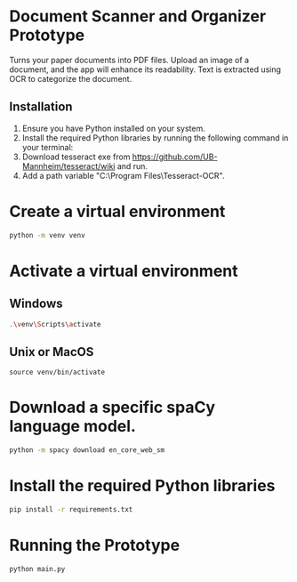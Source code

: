 
# Document Scanner and Organizer Prototype

Turns your paper documents into PDF files. Upload an image of a document, and the app will enhance its readability. Text is extracted using OCR to categorize the document.

## Installation

1. Ensure you have Python installed on your system.
2. Install the required Python libraries by running the following command in your terminal:
3. Download tesseract exe from https://github.com/UB-Mannheim/tesseract/wiki and run.
4. Add a path variable "C:\Program Files\Tesseract-OCR".

# Create a virtual environment
```bash
python -m venv venv
```

# Activate a virtual environment

## Windows
```bash
.\venv\Scripts\activate  
```

## Unix or MacOS
```
source venv/bin/activate 
```


# Download a specific spaCy language model.
```bash
python -m spacy download en_core_web_sm
```

# Install the required Python libraries
```bash
pip install -r requirements.txt
```

# Running the Prototype
```bash
python main.py
```



